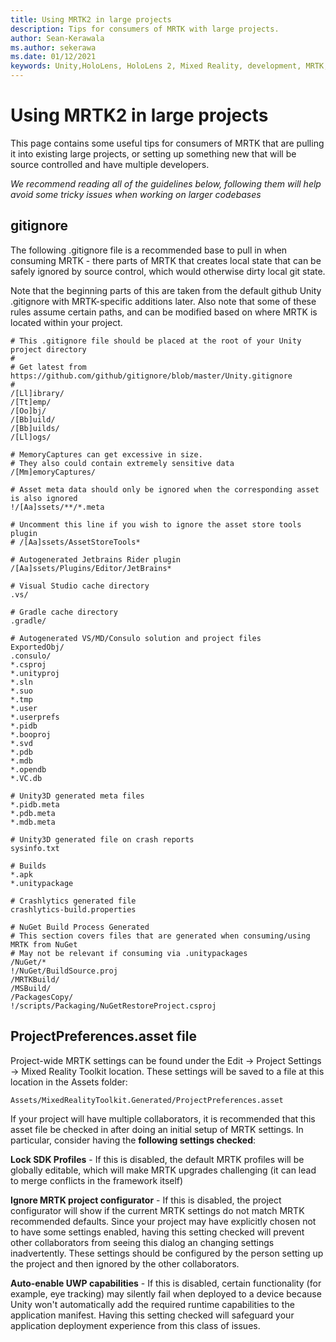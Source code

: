 ```yaml
---
title: Using MRTK2 in large projects
description: Tips for consumers of MRTK with large projects.
author: Sean-Kerawala
ms.author: sekerawa
ms.date: 01/12/2021
keywords: Unity,HoloLens, HoloLens 2, Mixed Reality, development, MRTK,
---
```


# Using MRTK2 in large projects

This page contains some useful tips for consumers of MRTK that are pulling it into existing
large projects, or setting up something new that will be source controlled and have multiple
developers.

*We recommend reading all of the guidelines below, following them will help avoid
some tricky issues when working on larger codebases*

## gitignore

The following .gitignore file is a recommended base to pull in when consuming MRTK - there
parts of MRTK that creates local state that can be safely ignored by source control, which
would otherwise dirty local git state.

Note that the beginning parts of this are taken from the default github Unity .gitignore with
MRTK-specific additions later. Also note that some of these rules assume certain paths, and
can be modified based on where MRTK is located within your project.

```
# This .gitignore file should be placed at the root of your Unity project directory
#
# Get latest from https://github.com/github/gitignore/blob/master/Unity.gitignore
#
/[Ll]ibrary/
/[Tt]emp/
/[Oo]bj/
/[Bb]uild/
/[Bb]uilds/
/[Ll]ogs/

# MemoryCaptures can get excessive in size.
# They also could contain extremely sensitive data
/[Mm]emoryCaptures/

# Asset meta data should only be ignored when the corresponding asset is also ignored
!/[Aa]ssets/**/*.meta

# Uncomment this line if you wish to ignore the asset store tools plugin
# /[Aa]ssets/AssetStoreTools*

# Autogenerated Jetbrains Rider plugin
/[Aa]ssets/Plugins/Editor/JetBrains*

# Visual Studio cache directory
.vs/

# Gradle cache directory
.gradle/

# Autogenerated VS/MD/Consulo solution and project files
ExportedObj/
.consulo/
*.csproj
*.unityproj
*.sln
*.suo
*.tmp
*.user
*.userprefs
*.pidb
*.booproj
*.svd
*.pdb
*.mdb
*.opendb
*.VC.db

# Unity3D generated meta files
*.pidb.meta
*.pdb.meta
*.mdb.meta

# Unity3D generated file on crash reports
sysinfo.txt

# Builds
*.apk
*.unitypackage

# Crashlytics generated file
crashlytics-build.properties

# NuGet Build Process Generated
# This section covers files that are generated when consuming/using MRTK from NuGet
# May not be relevant if consuming via .unitypackages
/NuGet/*
!/NuGet/BuildSource.proj
/MRTKBuild/
/MSBuild/
/PackagesCopy/
!/scripts/Packaging/NuGetRestoreProject.csproj
```

## ProjectPreferences.asset file

Project-wide MRTK settings can be found under the Edit -> Project Settings
-> Mixed Reality Toolkit location. These settings will be saved to a file
at this location in the Assets folder:

```
Assets/MixedRealityToolkit.Generated/ProjectPreferences.asset
```

If your project will have multiple collaborators, it is recommended that
this asset file be checked in after doing an initial setup of MRTK
settings. In particular, consider having the **following settings checked**:

**Lock SDK Profiles** - If this is disabled, the default MRTK profiles will be
globally editable, which will make MRTK upgrades challenging (it can lead
to merge conflicts in the framework itself)

**Ignore MRTK project configurator** - If this is disabled, the project
configurator will show if the current MRTK settings do not match MRTK
recommended defaults. Since your project may have explicitly chosen not to
have some settings enabled, having this setting checked will prevent other
collaborators from seeing this dialog an changing settings
inadvertently. These settings should be configured by the person setting up
the project and then ignored by the other collaborators.

**Auto-enable UWP capabilities** - If this is disabled, certain functionality (for example, eye tracking) may silently fail when deployed
to a device because Unity won't automatically add the required runtime
capabilities to the application manifest. Having this setting checked will
safeguard your application deployment experience from this class of issues.
